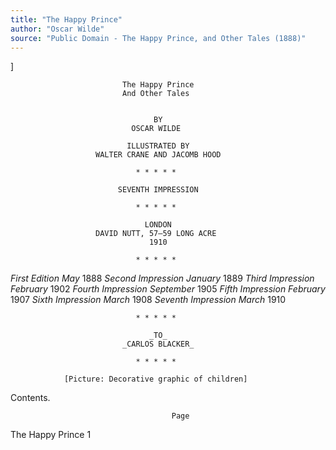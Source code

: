 ```yaml
---
title: "The Happy Prince"
author: "Oscar Wilde"
source: "Public Domain - The Happy Prince, and Other Tales (1888)"
---
```


]





                             The Happy Prince
                             And Other Tales


                                    BY
                               OSCAR WILDE

                              ILLUSTRATED BY
                       WALTER CRANE AND JACOMB HOOD

                                * * * * *

                            SEVENTH IMPRESSION

                                * * * * *

                                  LONDON
                       DAVID NUTT, 57–59 LONG ACRE
                                   1910

                                * * * * *

_First Edition_         _May_ 1888
_Second Impression_     _January_ 1889
_Third Impression_      _February_ 1902
_Fourth Impression_     _September_ 1905
_Fifth Impression_      _February_ 1907
_Sixth Impression_      _March_ 1908
_Seventh Impression_    _March_ 1910

                                * * * * *

                                   _TO_
                             _CARLOS BLACKER_

                                * * * * *

                [Picture: Decorative graphic of children]




Contents.

                                        Page
The Happy Prince                           1
